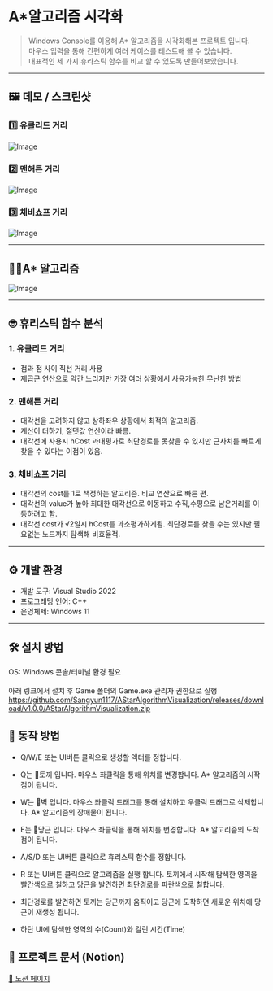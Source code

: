 # A*알고리즘 시각화
>Windows Console를 이용해 A* 알고리즘을 시각화해본 프로젝트 입니다.<br>
>마우스 입력을 통해 간편하게 여러 케이스를 테스트해 볼 수 있습니다.<br>
>대표적인 세 가지 휴라스틱 함수를 비교 할 수 있도록 만들어보았습니다.

---

## 🖼️ 데모 / 스크린샷

### 1️⃣ 유클리드 거리<br>
![Image](https://github.com/user-attachments/assets/c511b95d-11b6-4530-9094-a29ad18921da)<br>
### 2️⃣ 맨해튼 거리<br>
![Image](https://github.com/user-attachments/assets/1c6eaa7a-c090-4a80-9ee1-023f8154ae2f)<br>
### 3️⃣ 체비쇼프 거리<br>
![Image](https://github.com/user-attachments/assets/a9fa4cd3-d018-4546-942a-c97243dac4ed)

---

## 🏃🏾A* 알고리즘
![Image](https://github.com/user-attachments/assets/ce68299c-9534-4856-b3a9-1b96c7d01a58)

---

## 🤓 휴리스틱 함수 분석

### 1. 유클리드 거리
- 점과 점 사이 직선 거리 사용
- 제곱근 연산으로 약간 느리지만 가장 여러 상황에서 사용가능한 무난한 방법

### 2. 맨해튼 거리
- 대각선을 고려하지 않고 상하좌우 상황에서 최적의 알고리즘.
- 계산이 더하기, 절댓값 연산이라 빠름.
- 대각선에 사용시 hCost 과대평가로 최단경로를 못찾을 수 있지만 근사치를 빠르게 찾을 수 있다는 이점이 있음.

### 3. 체비쇼프 거리
- 대각선의 cost를 1로 책정하는 알고리즘. 비교 연산으로 빠른 편.
- 대각선의 value가 높아 최대한 대각선으로 이동하고 수직,수평으로 남은거리를 이동하려고 함.
- 대각선 cost가 √2일시 hCost를 과소평가하게됨. 최단경로를 찾을 수는 있지만 필요없는 노드까지 탐색해 비효율적.

---

## ⚙️ 개발 환경

- 개발 도구: Visual Studio 2022  
- 프로그래밍 언어: C++  
- 운영체제: Windows 11

---

## 🛠️ 설치 방법
OS: Windows 콘솔/터미널 환경 필요<br><br>
아래 링크에서 설치 후 Game 폴더의 Game.exe 관리자 권한으로 실행<br>
https://github.com/Sangyun1117/AStarAlgorithmVisualization/releases/download/v1.0.0/AStarAlgorithmVisualization.zip <br>

## 📌 동작 방법
- Q/W/E 또는 UI버튼 클릭으로 생성할 액터를 정합니다. 

- Q는 🐰토끼 입니다. 마우스 좌클릭을 통해 위치를 변경합니다. A* 알고리즘의 시작점이 됩니다.

- W는 🧱벽 입니다. 마우스 좌클릭 드래그를 통해 설치하고 우클릭 드래그로 삭제합니다. A* 알고리즘의 장애물이 됩니다.

- E는 🥕당근 입니다. 마우스 좌클릭을 통해 위치를 변경합니다. A* 알고리즘의 도착점이 됩니다.

- A/S/D 또는 UI버튼 클릭으로 휴리스틱 함수를 정합니다.

- R 또는 UI버튼 클릭으로 알고리즘을 실행 합니다. 토끼에서 시작해 탐색한 영역을 빨간색으로 칠하고 당근을 발견하면 최단경로를 파란색으로 칠합니다.

- 최단경로를 발견하면 토끼는 당근까지 움직이고 당근에 도착하면 새로운 위치에 당근이 재생성 됩니다.

- 하단 UI에 탐색한 영역의 수(Count)와 걸린 시간(Time)

## 📄 프로젝트 문서 (Notion)
[🔗 노션 페이지](https://unmarred-iguanodon-dea.notion.site/A-25a3bd2b36e280eeb0a7c763e3c9fd37?source=copy_link)

